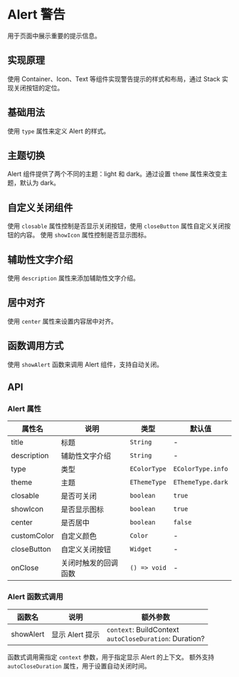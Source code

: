 # Alert 警告

用于页面中展示重要的提示信息。

## 实现原理

使用 Container、Icon、Text 等组件实现警告提示的样式和布局，通过 Stack 实现关闭按钮的定位。

## 基础用法

使用 `type` 属性来定义 Alert 的样式。

<CodeView
  codeUrl="alert_page/alert_basic.dart"
  reviewUrl="alert/basic"
  height="300px"
/>

## 主题切换

Alert 组件提供了两个不同的主题：light 和 dark。通过设置 `theme` 属性来改变主题，默认为 dark。

<CodeView
  codeUrl="alert_page/alert_theme.dart"
  reviewUrl="alert/theme"
  height="350px"
/>

## 自定义关闭组件

使用 `closable` 属性控制是否显示关闭按钮，使用 `closeButton` 属性自定义关闭按钮的内容。
使用 `showIcon` 属性控制是否显示图标。

<CodeView
  codeUrl="alert_page/alert_close.dart"
  reviewUrl="alert/close"
  height="300px"
/>

## 辅助性文字介绍

使用 `description` 属性来添加辅助性文字介绍。

<CodeView
  codeUrl="alert_page/alert_description.dart"
  reviewUrl="alert/description"
  height="200px"
/>

## 居中对齐

使用 `center` 属性来设置内容居中对齐。

<CodeView
  codeUrl="alert_page/alert_center.dart"
  reviewUrl="alert/center"
  height="200px"
/>

## 函数调用方式

使用 `showAlert` 函数来调用 Alert 组件，支持自动关闭。

<CodeView
  codeUrl="alert_page/alert_api.dart"
  reviewUrl="alert/api"
  height="100px"
/>

## API

### Alert 属性

| 属性名        | 说明                 | 类型          | 默认值                |
| ------------- | -------------------- | ------------- | --------------------- |
| title         | 标题                 | `String`      | -                     |
| description   | 辅助性文字介绍       | `String`      | -                     |
| type          | 类型                 | `EColorType`  | `EColorType.info`     |
| theme         | 主题                 | `EThemeType`  | `EThemeType.dark`     |
| closable      | 是否可关闭           | `boolean`     | `true`                |
| showIcon      | 是否显示图标         | `boolean`     | `true`                |
| center        | 是否居中             | `boolean`     | `false`               |
| customColor   | 自定义颜色           | `Color`       | -                     |
| closeButton   | 自定义关闭按钮       | `Widget`      | -                     |
| onClose       | 关闭时触发的回调函数 | `() => void`  | -                     |

### Alert 函数式调用

| 函数名      | 说明                 | 额外参数                                                                 |
| ----------- | -------------------- | -------------------------------------------------------------------- |
| showAlert   | 显示 Alert 提示      | `context`: BuildContext<br> `autoCloseDuration`: Duration? |

函数式调用需指定 `context` 参数，用于指定显示 Alert 的上下文。
额外支持 `autoCloseDuration` 属性，用于设置自动关闭时间。